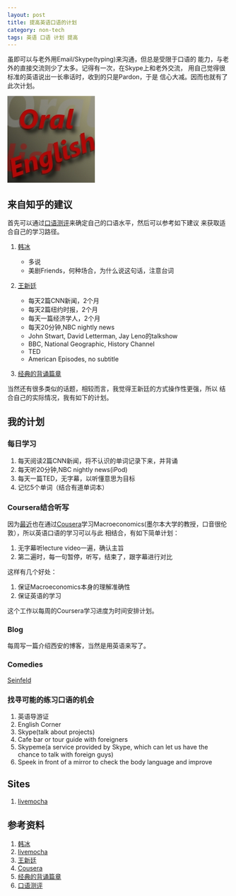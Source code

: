 ```yaml
---
layout: post
title: 提高英语口语的计划
category: non-tech
tags: 英语 口语 计划 提高
---
```


虽即可以与老外用Email/Skype(typing)来沟通，但总是受限于口语的
能力，与老外的直接交流则少了太多。记得有一次，在Skype上和老外交流，
用自己觉得很标准的英语说出一长串话时，收到的只是Pardon，于是
信心大减。因而也就有了此次计划。

![oral english](/assets/images/oral_english.jpg)

## 来自知乎的建议

首先可以通过[口语测评][口语测评]来确定自己的口语水平，然后可以参考如下建议
来获取适合自己的学习路径。


1. [韩冰][韩冰]

    * 多说
    * 美剧Friends，何种场合，为什么说这句话，注意台词

2. [王新廷][王新廷]

    * 每天2篇CNN新闻，2个月
    * 每天2篇纽约时报，2个月
    * 每天一篇经济学人，2个月
    * 每天20分钟,NBC nightly news
    * John Stwart, David Letterman, Jay Leno的talkshow
    * BBC, National Geographic, History Channel
    * TED
    * American Episodes, no subtitle

3. [经典的背诵篇章][经典的背诵篇章]
    

当然还有很多类似的话题，相较而言，我觉得王新廷的方式操作性更强，所以
结合自己的实际情况，我有如下的计划。

## 我的计划

### 每日学习

1. 每天阅读2篇CNN新闻，将不认识的单词记录下来，并背诵
2. 每天听20分钟,NBC nightly news(iPod)
3. 每天一篇TED，无字幕，以听懂意思为目标
4. 记忆5个单词（结合有道单词本）

### Coursera结合听写

因为[最近][最近]也在通过[Cousera][Cousera]学习Macroeconomics(墨尔本大学的教授，口音很伦敦），所以英语口语的学习可以与此
相结合，有如下简单计划：

1. 无字幕听lecture video一遍，确认主旨
2. 第二遍时，每一句暂停，听写，结束了，跟字幕进行对比

这样有几个好处：

1. 保证Macroeconomics本身的理解准确性
2. 保证英语的学习

这个工作以每周的Coursera学习进度为时间安排计划。

### Blog

每周写一篇介绍西安的博客，当然是用英语来写了。

### Comedies

[Seinfeld][Seinfeld]

### 找寻可能的练习口语的机会

1. 英语导游证
2. English Corner
3. Skype(talk about projects)
4. Cafe bar or tour guide with foreigners
5. Skypeme(a service provided by Skype, which can let us have the chance to talk with foreign guys)
6. Speek in front of a mirror to check the body language and improve

## Sites

1. [livemocha][livemocha] 


## 参考资料
1. [韩冰][韩冰]
2. [livemocha][livemocha]
3. [王新廷][王新廷]
4. [Cousera][Cousera]
5. [经典的背诵篇章][经典的背诵篇章]
6. [口语测评][口语测评]


[韩冰]: http://www.zhihu.com/question/19850239
[livemocha]: http://www.livemocha.com/
[王新廷]: http://www.zhihu.com/question/20084681
[Cousera]: https://www.coursera.org
[Seinfeld]: http://www.imdb.com/title/tt0098904/
[经典的背诵篇章]: http://ishare.iask.sina.com.cn/cate/
[口语测评]: http://www.e2say.com/steveapply/daily.asp
[最近]: http://towerjoo.github.com/blog/2013/04/01/open-course-learning/
